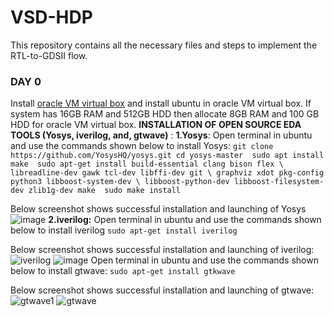 # VSD-HDP
This repository contains all the necessary files and steps to implement the RTL-to-GDSII flow.
### **DAY 0**
Install [oracle VM virtual box](https://www.virtualbox.org/wiki/Downloads) and install ubuntu in oracle VM virtual box.
If system has 16GB RAM and 512GB HDD then allocate 8GB RAM and 100 GB HDD for oracle VM virtual box.
**INSTALLATION OF OPEN SOURCE EDA TOOLS (Yosys, iverilog, and, gtwave)** :
**1.Yosys**:
Open terminal in ubuntu and use the commands shown below to install Yosys:
`git clone https://github.com/YosysHQ/yosys.git
cd yosys-master 
sudo apt install make 
sudo apt-get install build-essential clang bison flex \
    libreadline-dev gawk tcl-dev libffi-dev git \
    graphviz xdot pkg-config python3 libboost-system-dev \
    libboost-python-dev libboost-filesystem-dev zlib1g-dev
make 
sudo make install`

Below screenshot shows successful installation and launching of Yosys
![image](https://gist.github.com/assets/159117144/75354e06-fd32-4dbd-801e-c81249f2c419)
**2.iverilog:**
Open terminal in ubuntu and use the commands shown below to install iverilog
`sudo apt-get install iverilog`

Below screenshot shows successful installation and launching of iverilog:
![iverilog](https://gist.github.com/assets/159117144/a659c5e6-26ff-4794-9c37-53b9c2b3bcac)
![image](https://gist.github.com/assets/159117144/92ddf18d-bbcd-4509-9fa7-54bd63d17502)
Open terminal in ubuntu and use the commands shown below to install gtwave:
`sudo apt-get install gtkwave`

Below screenshot shows successful installation and launching of gtwave:
![gtwave1](https://gist.github.com/assets/159117144/53328f5e-9231-41e6-a78e-2a40a78b6b91)
![gtwave ](https://gist.github.com/assets/159117144/6c85b568-470d-4c01-af57-749e471398eb)
